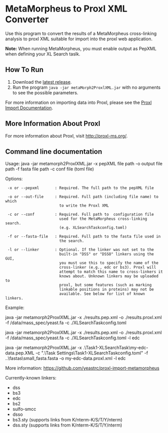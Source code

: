 MetaMorpheus to Proxl XML Converter
=============================

Use this program to convert the results of a MetaMorpheus cross-linking analysis to
proxl XML suitable for import into the proxl web application.

**Note:** When running MetaMorpheus, you must enable output as PepXML when defining your XL Search taslk.

How To Run
-------------
1. Download the [latest release](https://github.com/yeastrc/proxl-import-metamorpheus/releases).
2. Run the program ``java -jar metaMorph2ProxlXML.jar`` with no arguments to see the possible parameters.

For more information on importing data into Proxl, please see the [Proxl Import Documentation](http://proxl-web-app.readthedocs.io/en/latest/using/upload_data.html).

More Information About Proxl
-----------------------------
For more information about Proxl, visit http://proxl-ms.org/.


Command line documentation
---------------------------
Usage:
  java -jar metamorph2ProxlXML.jar -x pepXML file path -o output file path
                               -f fasta file path -c conf file (toml file)
  
 Options:
  
     -x or --pepxml       : Required. The full path to the pepXML file
     
     -o or --out-file     : Required. Full path (including file name) to which
                            to write the Proxl XML
  
     -c or --conf         : Required. Full path to  configuration file
                            used for the MetaMorpheus cross-linking search.
                            (e.g. XLSearchTaskconfig.toml)
                          
     -f or --fasta-file   : Required. Full path to the fasta file used in
                            the search.
     
     -l or --linker       : Optional. If the linker was not set to the
                            built-in "DSS" or "DSSO" linkers using the GUI,
                            you must use this to specify the name of the
                            cross-linker (e.g., edc or bs3). Proxl will
                            attempt to match this name to cross-linkers it
                            knows about. Unknown linkers may be uploaded to
                            proxl, but some features (such as marking
                            linkable positions in proteins) may not be
                            available. See below for list of known linkers.
 
 Example:
 
  java -jar metamorph2ProxlXML.jar -x ./results.pep.xml -o ./results.proxl.xml\
  -f /data/mass_spec/yeast.fa -c ./XLSearchTaskconfig.toml

  java -jar metamorph2ProxlXML.jar -x ./results.pep.xml -o ./results.proxl.xml\
  -f /data/mass_spec/yeast.fa -c ./XLSearchTaskconfig.toml -l edc

  java -jar metamorph2ProxlXML.jar -x .\Task1-XLSearchTask\my-edc-data.pep.XML
  -c ".\Task Settings\Task1-XLSearchTaskconfig.toml"
  -f ..\fastas\small_fasta.fasta
  -o my-edc-data.proxl.xml
  -l edc

  More information: https://github.com/yeastrc/proxl-import-metamorpheus

 Currently-known linkers:
 * dss
 * bs3
 * edc
 * bs2
 * sulfo-smcc
 * dsso
 * bs3.sty (supports links from K/nterm-K/S/T/Y/nterm)
 * dss.sty (supports links from K/nterm-K/S/T/Y/nterm)
